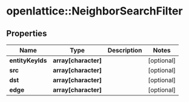 # openlattice::NeighborSearchFilter

## Properties
Name | Type | Description | Notes
------------ | ------------- | ------------- | -------------
**entityKeyIds** | **array[character]** |  | [optional] 
**src** | **array[character]** |  | [optional] 
**dst** | **array[character]** |  | [optional] 
**edge** | **array[character]** |  | [optional] 



